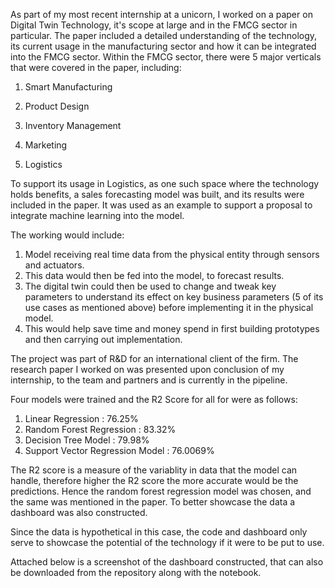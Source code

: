 As part of my most recent internship at a unicorn, I worked on a paper on Digital Twin Technology, it's scope at large and in the FMCG sector in particular. 
The paper included a detailed understanding of the technology, its current usage in the manufacturing sector and how it can be integrated into the FMCG sector. 
Within the FMCG sector, there were 5 major verticals that were covered in the paper, including:

1. Smart Manufacturing

2. Product Design

3. Inventory Management 

4. Marketing

5. Logistics

To support its usage in Logistics, as one such space where the technology holds benefits, a sales forecasting model was built, and its results were
included in the paper. It was used as an example to support a proposal to integrate machine learning into the model.

The working would include:
1. Model receiving real time data from the physical entity through sensors and actuators. 
2. This data would then be fed into the model, to forecast results.
3. The digital twin could then be used to change and tweak key parameters to understand its effect on key business parameters (5 of its use cases as mentioned above)
before implementing it in the physical model.
4. This would help save time and money spend in first building prototypes and then carrying out implementation. 

The project was part of R&D for an international client of the firm. The research paper I worked on was presented upon conclusion of my internship, to the team and partners and is currently in the pipeline. 

Four models were trained and the R2 Score for all for were as follows:

1. Linear Regression : 76.25%
2. Random Forest Regression : 83.32%
3. Decision Tree Model : 79.98%
4. Support Vector Regression Model : 76.0069%

The R2 score is a measure of the variablity in data that the model can handle, therefore higher the R2 score the more accurate would be the predictions. Hence the
random forest regression model was chosen, and the same was mentioned in the paper. 
To better showcase the data a dashboard was also constructed. 

Since the data is hypothetical in this case, the code and dashboard only serve to showcase the potential of the technology if it were to be put to use. 

Attached below is a screenshot of the dashboard constructed, that can also be downloaded from the repository along with the notebook.

